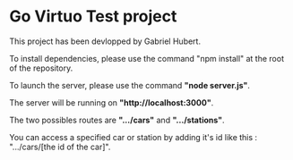 # Go Virtuo Test project
This project has been devlopped by Gabriel Hubert.

To install dependencies, please use the command "npm install" at the root of the repository.

To launch the server, please use the command **"node server.js"**.

The server will be running on **"http://localhost:3000"**.

The two possibles routes are **".../cars"** and **".../stations"**.

You can access a specified car or station by adding it's id like this : ".../cars/[the id of the car]".
